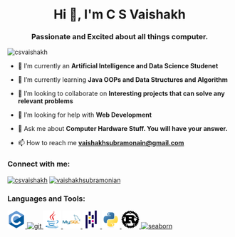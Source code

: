 <h1 align="center">Hi 👋, I'm C S Vaishakh</h1>
<h3 align="center">Passionate and Excited about all things computer.</h3>

<p align="left"> <img src="https://komarev.com/ghpvc/?username=csvaishakh&label=Profile%20views&color=0e75b6&style=flat" alt="csvaishakh" /> </p>

- 🔭 I’m currently an **Artificial Intelligence and Data Science Studenet**

- 🌱 I’m currently learning **Java OOPs and Data Structures and Algorithm**

- 👯 I’m looking to collaborate on **Interesting projects that can solve any relevant problems**

- 🤝 I’m looking for help with **Web Development**

- 💬 Ask me about **Computer Hardware Stuff. You will have your answer.**

- 📫 How to reach me **vaishakhsubramonain@gmail.com**

<h3 align="left">Connect with me:</h3>
<p align="left">
<a href="[https://linkedin.com/in/csvaishakh](https://www.linkedin.com/in/csvaishakh-ai27/?utm_source=share&utm_campaign=share_via&utm_content=profile&utm_medium=android_app)" target="blank"><img align="center" src="https://raw.githubusercontent.com/rahuldkjain/github-profile-readme-generator/master/src/images/icons/Social/linked-in-alt.svg" alt="csvaishakh" height="30" width="40" /></a>
<a href="https://instagram.com/vaishakhsubramonian" target="blank"><img align="center" src="https://raw.githubusercontent.com/rahuldkjain/github-profile-readme-generator/master/src/images/icons/Social/instagram.svg" alt="vaishakhsubramonian" height="30" width="40" /></a>
</p>

<h3 align="left">Languages and Tools:</h3>
<p align="left"> <a href="https://www.cprogramming.com/" target="_blank" rel="noreferrer"> <img src="https://raw.githubusercontent.com/devicons/devicon/master/icons/c/c-original.svg" alt="c" width="40" height="40"/> </a> <a href="https://git-scm.com/" target="_blank" rel="noreferrer"> <img src="https://www.vectorlogo.zone/logos/git-scm/git-scm-icon.svg" alt="git" width="40" height="40"/> </a> <a href="https://www.java.com" target="_blank" rel="noreferrer"> <img src="https://raw.githubusercontent.com/devicons/devicon/master/icons/java/java-original.svg" alt="java" width="40" height="40"/> </a> <a href="https://www.mysql.com/" target="_blank" rel="noreferrer"> <img src="https://raw.githubusercontent.com/devicons/devicon/master/icons/mysql/mysql-original-wordmark.svg" alt="mysql" width="40" height="40"/> </a> <a href="https://pandas.pydata.org/" target="_blank" rel="noreferrer"> <img src="https://raw.githubusercontent.com/devicons/devicon/2ae2a900d2f041da66e950e4d48052658d850630/icons/pandas/pandas-original.svg" alt="pandas" width="40" height="40"/> </a> <a href="https://www.python.org" target="_blank" rel="noreferrer"> <img src="https://raw.githubusercontent.com/devicons/devicon/master/icons/python/python-original.svg" alt="python" width="40" height="40"/> </a> <a href="https://www.rust-lang.org" target="_blank" rel="noreferrer"> <img src="https://raw.githubusercontent.com/devicons/devicon/master/icons/rust/rust-plain.svg" alt="rust" width="40" height="40"/> </a> <a href="https://seaborn.pydata.org/" target="_blank" rel="noreferrer"> <img src="https://seaborn.pydata.org/_images/logo-mark-lightbg.svg" alt="seaborn" width="40" height="40"/> </a> </p>
